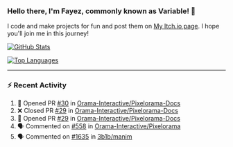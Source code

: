 ### Hello there, I'm Fayez, commonly known as Variable! 👋
I code and make projects for fun and post them on [My Itch.io page](https://variable-industries.itch.io/). I hope you'll join me in this journey!

[![GitHub Stats](https://github-readme-stats.vercel.app/api/?username=Variable-ind&show_icons=true&theme=merko)](https://github.com/anuraghazra/github-readme-stats)

[![Top Languages](https://github-readme-stats.vercel.app/api/top-langs/?username=Variable-ind&layout=compact&theme=merko)](https://github.com/anuraghazra/github-readme-stats)

---

### :zap: Recent Activity

<!--START_SECTION:activity-->
1. 💪 Opened PR [#30](https://github.com/Orama-Interactive/Pixelorama-Docs/pull/30) in [Orama-Interactive/Pixelorama-Docs](https://github.com/Orama-Interactive/Pixelorama-Docs)
2. ❌ Closed PR [#29](https://github.com/Orama-Interactive/Pixelorama-Docs/pull/29) in [Orama-Interactive/Pixelorama-Docs](https://github.com/Orama-Interactive/Pixelorama-Docs)
3. 💪 Opened PR [#29](https://github.com/Orama-Interactive/Pixelorama-Docs/pull/29) in [Orama-Interactive/Pixelorama-Docs](https://github.com/Orama-Interactive/Pixelorama-Docs)
4. 🗣 Commented on [#558](https://github.com/Orama-Interactive/Pixelorama/issues/558) in [Orama-Interactive/Pixelorama](https://github.com/Orama-Interactive/Pixelorama)
5. 🗣 Commented on [#1635](https://github.com/3b1b/manim/issues/1635) in [3b1b/manim](https://github.com/3b1b/manim)
<!--END_SECTION:activity-->

<!--
**Variable-ind/Variable-ind** is a ✨ _special_ ✨ repository because its `README.md` (this file) appears on your GitHub profile.

Here are some ideas to get you started:
- 🌱 I’m currently studying at ...
- 🔭 I’m currently working on ...
- 👯 I’m looking to collaborate on ...
- 🤔 I’m looking for help with ...
- 💬 Ask me about ...
- 📫 How to reach me: ...
- ⚡ Fun fact: ...
-->
